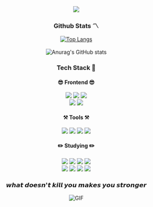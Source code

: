 <div align="center">
  <img src="https://capsule-render.vercel.app/api?type=Cylinder&color=8EC96D&height=150&section=header&text=LeeSeMin%0AGitHub:)&animation=blinking&fontColor=ffffff&fontSize=50" />
</div>

<h3 align='center'>
  Github Stats 〽️
</h3>

<div align="center">
  <div align="center">
    <a href="https://github.com/anuraghazra/github-readme-stats">
      <img src="https://github-readme-stats.vercel.app/api/top-langs/?username=smnm1998" alt="Top Langs">
    </a>
  </div><br>
  <img src="https://github-readme-stats.vercel.app/api?username=smnm1998&count_private=true&show_icons=true&theme=shadow_green" alt="Anurag's GitHub stats">
</div>


<h3 align='center'>
  Tech Stack 🧱
</h3>
<div align='center'>
  <h4>
    😎 Frontend 😎
  </h4>
    <img src="https://img.shields.io/badge/html5-E34F26?style=for-the-badge&logo=html5&logoColor=white">
    <img src="https://img.shields.io/badge/Css-1572B6?style=for-the-badge&logo=Css3&logoColor=white">
    <img src="https://img.shields.io/badge/javascript-F7DF1E?style=for-the-badge&logo=javascript&logoColor=black"><br>
    <img src="https://img.shields.io/badge/React-61DAFB?style=for-the-badge&logo=React&logoColor=black">
    <img src="https://img.shields.io/badge/styled_components-DB7093?style=for-the-badge&logo=styledcomponents&logoColor=black">
  <h4>
    ⚒️ Tools ⚒️
  </h4>
    <img src="https://img.shields.io/badge/git-F05032?style=for-the-badge&logo=git&logoColor=white">
    <img src="https://img.shields.io/badge/github-181717?style=for-the-badge&logo=github&logoColor=white">
    <img src="https://img.shields.io/badge/notion-000000?style=for-the-badge&logo=notion&logoColor=white">
    <img src="https://img.shields.io/badge/intellij-000000?style=for-the-badge&logo=intellijidea&logoColor=white">
  <h4>
    ✏️ Studying ✏️
  </h4>
  <img src="https://img.shields.io/badge/typescript-3178C6?style=for-the-badge&logo=typescript&logoColor=white">
  <img src="https://img.shields.io/badge/redux-764ABC?style=for-the-badge&logo=redux&logoColor=white">
  <img src="https://img.shields.io/badge/tailwindcss-06B6D4?style=for-the-badge&logo=tailwindcss&logoColor=white">
  <img src="https://img.shields.io/badge/jquery-0769AD?style=for-the-badge&logo=jquery&logoColor=white"><br>
  <img src="https://img.shields.io/badge/vue.js-4FC08D?style=for-the-badge&logo=vue.js&logoColor=white">
  <img src="https://img.shields.io/badge/next.js-000000?style=for-the-badge&logo=next.js&logoColor=white">
  <img src="https://img.shields.io/badge/express.js-000000?style=for-the-badge&logo=express&logoColor=white">
  <img src="https://img.shields.io/badge/node.js-5FA04E?style=for-the-badge&logo=node.js&logoColor=white">
</div>

<h3 align='center'>
  𝙬𝙝𝙖𝙩 𝙙𝙤𝙚𝙨𝙣'𝙩 𝙠𝙞𝙡𝙡 𝙮𝙤𝙪 𝙢𝙖𝙠𝙚𝙨 𝙮𝙤𝙪 𝙨𝙩𝙧𝙤𝙣𝙜𝙚𝙧
</h3>

<div>
  <p align="center">
    <img src="https://media.giphy.com/media/v1.Y2lkPTc5MGI3NjExejg2aWVvanZ2N2JibjgxMjNseGxib2NmemVmOHh5aXZwNzNtZWZkZiZlcD12MV9pbnRlcm5hbF9naWZfYnlfaWQmY3Q9Zw/XIqCQx02E1U9W/giphy.gif" alt="GIF">
  </p>
</div>

